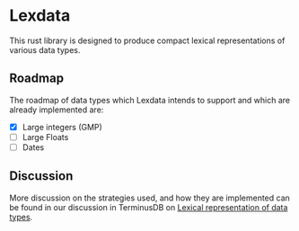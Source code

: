 # Lexdata

This rust library is designed to produce compact lexical
representations of various data types.

## Roadmap

The roadmap of data types which Lexdata intends to support and which
are already implemented are:

- [x] Large integers (GMP)
- [ ] Large Floats
- [ ] Dates

## Discussion

More discussion on the strategies used, and how they are implemented
can be found in our discussion in TerminusDB on [Lexical
representation of data
types](https://github.com/terminusdb/terminusdb-store/blob/main/docs/LEXICAL.md).
